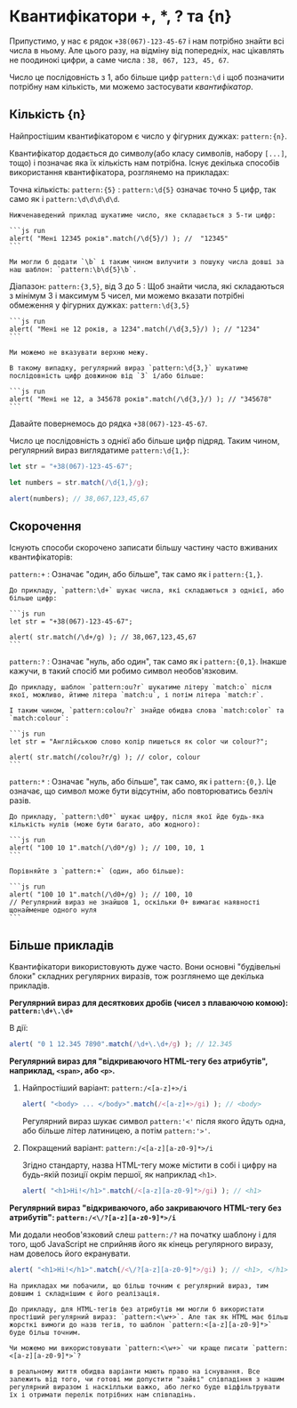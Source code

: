# Квантифікатори +, *, ? та {n}

Припустимо, у нас є рядок `+38(067)-123-45-67` і нам потрібно знайти всі числа в ньому. Але цього разу, на відміну від попередніх, нас цікавлять не поодинокі цифри, а саме числа : `38, 067, 123, 45, 67`.

Число це послідовність з 1, або більше цифр `pattern:\d` і щоб позначити потрібну нам кількість, ми можемо застосувати *квантифікатор*.

## Кількість {n}

Найпростішим квантифікатором є число у  фігурних дужках: `pattern:{n}`.

Квантифікатор додається до символу(або класу символів, набору `[...]`, тощо) і позначає яка їх кількість нам потрібна.
Існує декілька способів використання квантифікатора, розглянемо на прикладах:

Точна кількість: `pattern:{5}`
: `pattern:\d{5}` означає точно 5 цифр, так само як і `pattern:\d\d\d\d\d`.

    Нижченаведений приклад шукатиме число, яке складається з 5-ти цифр:

    ```js run
    alert( "Мені 12345 років".match(/\d{5}/) ); //  "12345"
    ```

    Ми могли б додати `\b` і таким чином вилучити з пошуку числа довші за наш шаблон: `pattern:\b\d{5}\b`.

Діапазон: `pattern:{3,5}`, від 3 до 5
: Щоб знайти числа, які складаються з мінімум 3 і максимум 5 чисел, ми можемо вказати потрібні обмеження у фігурних дужках: `pattern:\d{3,5}`

    ```js run
    alert( "Мені не 12 років, а 1234".match(/\d{3,5}/) ); // "1234"
    ```

    Ми можемо не вказувати верхню межу.

    В такому випадку, регулярний вираз `pattern:\d{3,}` шукатиме послідовність цифр довжиною від `3` і/або більше:

    ```js run
    alert( "Мені не 12, а 345678 років".match(/\d{3,}/) ); // "345678"
    ```

Давайте повернемось до рядка `+38(067)-123-45-67`.

Число це послідовність з однієї або більше цифр підряд. Таким чином, регулярний вираз виглядатиме `pattern:\d{1,}`:

```js run
let str = "+38(067)-123-45-67";

let numbers = str.match(/\d{1,}/g);

alert(numbers); // 38,067,123,45,67
```

## Скорочення

Існують способи скорочено записати більшу частину часто вживаних квантифікаторів:

`pattern:+`
: Означає "один, або більше", так само як і `pattern:{1,}`.

    До прикладу, `pattern:\d+` шукає числа, які складаються з однієї, або більше цифр:

    ```js run
    let str = "+38(067)-123-45-67";

    alert( str.match(/\d+/g) ); // 38,067,123,45,67
    ```

`pattern:?`
: Означає "нуль, або один", так само як і `pattern:{0,1}`. Інакше кажучи, в такий спосіб ми робимо символ необов'язковим.

    До прикладу, шаблон `pattern:ou?r` шукатиме літеру `match:o` після якої, можливо, йтиме літера `match:u`, і потім літера `match:r`.

    І таким чином, `pattern:colou?r` знайде обидва слова `match:color` та `match:colour`:

    ```js run
    let str = "Англійською слово колір пишеться як color чи colour?";

    alert( str.match(/colou?r/g) ); // color, colour
    ```

`pattern:*`
: Означає "нуль, або більше", так само, як і `pattern:{0,}`. Це означає, що символ може бути відсутнім, або повторюватись безліч разів.

    До прикладу, `pattern:\d0*` шукає цифру, після якої йде будь-яка кількість нулів (може бути багато, або жодного):

    ```js run
    alert( "100 10 1".match(/\d0*/g) ); // 100, 10, 1
    ```

    Порівняйте з `pattern:+` (один, або більше):

    ```js run
    alert( "100 10 1".match(/\d0+/g) ); // 100, 10
    // Регулярний вираз не знайшов 1, оскільки 0+ вимагає наявності щонайменше одного нуля
    ```

## Більше прикладів

Квантифікатори використовують дуже часто. Вони основні "будівельні блоки" складних регулярних виразів, тож розглянемо ще декілька прикладів.

**Регулярний вираз для десяткових дробів (чисел з плаваючою комою): `pattern:\d+\.\d+`**

В дії:
```js run
alert( "0 1 12.345 7890".match(/\d+\.\d+/g) ); // 12.345
```

**Регулярний вираз для "відкриваючого HTML-тегу без атрибутів", наприклад, `<span>`, або `<p>`.**

1. Найпростіший варіант: `pattern:/<[a-z]+>/i`

    ```js run
    alert( "<body> ... </body>".match(/<[a-z]+>/gi) ); // <body>
    ```

    Регулярний вираз шукає символ `pattern:'<'` після якого йдуть одна, або більше літер латиницею, а потім `pattern:'>'`.

2. Покращений варіант: `pattern:/<[a-z][a-z0-9]*>/i`

    Згідно стандарту, назва HTML-тегу може містити в собі і цифру на будь-якій позиції окрім першої, як наприклад `<h1>`.

    ```js run
    alert( "<h1>Hi!</h1>".match(/<[a-z][a-z0-9]*>/gi) ); // <h1>
    ```

**Регулярний вираз "відкриваючого, або закриваючого HTML-тегу без атрибутів": `pattern:/<\/?[a-z][a-z0-9]*>/i`**

Ми додали необов'язковий слеш `pattern:/?` на початку шаблону і для того, щоб JavaScript не сприйняв його як кінець регулярного виразу, нам довелось його екранувати.

```js run
alert( "<h1>Hi!</h1>".match(/<\/?[a-z][a-z0-9]*>/gi) ); // <h1>, </h1>
```

```smart header="Щоб зробити регулярний вираз більш точний, нам часто доводиться його ускладнювати"
На прикладах ми побачили, що більш точним є регулярний вираз, тим довшим і складнішим є його реалізація.

До прикладу, для HTML-тегів без атрибутів ми могли б використати простіший регулярний вираз: `pattern:<\w+>`. Але так як HTML має більш жорсткі вимоги до назв тегів, то шаблон `pattern:<[a-z][a-z0-9]*>` буде більш точним.

Чи можемо ми використовувати `pattern:<\w+>` чи краще писати `pattern:<[a-z][a-z0-9]*>`?

в реальному життя обидва варіанти мають право на існування. Все залежить від того, чи готові ми допустити "зайві" співпадіння з нашим регулярний виразом і наскілльки важко, або легко буде відфільтрувати їх і отримати перелік потрібних нам співпадінь.
```
